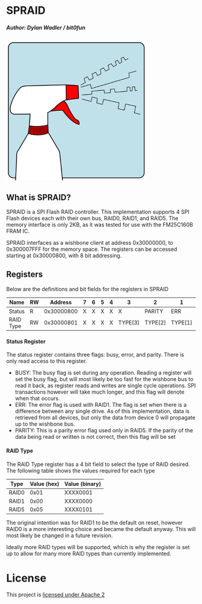 # SPRAID

##### Author: Dylan Wadler / bit0fun

<img title="" src="docs/spraid.png" alt="" width="374" data-align="center">

## What is SPRAID?

SPRAID is a SPI Flash RAID controller. This implementation supports 4 SPI Flash devices each with their own bus, RAID0, RAID1, and RAID5. The memory interface is only 2KB, as it was tested for use with the FM25C160B FRAM IC. 

SPRAID interfaces as a wishbone client at address 0x30000000, to 0x300007FFF for the memory space. The registers can be accessed starting at 0x30000800, with 8 bit addressing. 

## Registers

Below are the definitions and bit fields for the registers in SPRAID

| Name      | RW  | Address    | 7   | 6   | 5   | 4   | 3       | 2       | 1       | 0       |
| --------- | --- | ---------- | --- | --- | --- | --- | ------- | ------- | ------- | ------- |
| Status    | R   | 0x30000800 | X   | X   | X   | X   | X       | PARITY  | ERR     | BUSY    |
| RAID Type | RW  | 0x30000801 | X   | X   | X   | X   | TYPE[3] | TYPE[2] | TYPE[1] | TYPE[0] |

#### Status Register

The status register contains three flags: busy, error, and parity. There is
only read access to this register.

- BUSY: The busy flag is set during any operation. Reading a register will set
  the busy flag, but will most likely be too fast for the wishbone bus to read
  it back, as register reads and writes are single cycle operations. SPI
  transactions however will take much longer, and this flag will denote when
  that occurs.
- ERR: The error flag is used with RAID1. The flag is set when there is a
  difference between any single drive. As of this implementation, data is
  retrieved from all devices, but only the data from device 0 will propagate
  up to the wishbone bus.
- PARITY: This is a parity error flag used only in RAID5. If the parity of the
  data being read or written is not correct, then this flag will be set

#### RAID Type

The RAID Type register has a 4 bit field to select the type of RAID desired.
The following table shows the values required for each type

| Type  | Value (hex) | Value (binary) |
| ----- | ----------- | -------------- |
| RAID0 | 0x01        | XXXX0001       |
| RAID1 | 0x00        | XXXX0000       |
| RAID5 | 0x05        | XXXX0101       |

The original intention was for RAID1 to be the default on reset, however RAID0
is a more interesting choice and became the default anyway. This will most
likely be changed in a future revision.

Ideally more RAID types will be supported, which is why the register is set up
to allow for many more RAID types than currently implemented.

# License

This project is [licensed under Apache 2](LICENSE)
